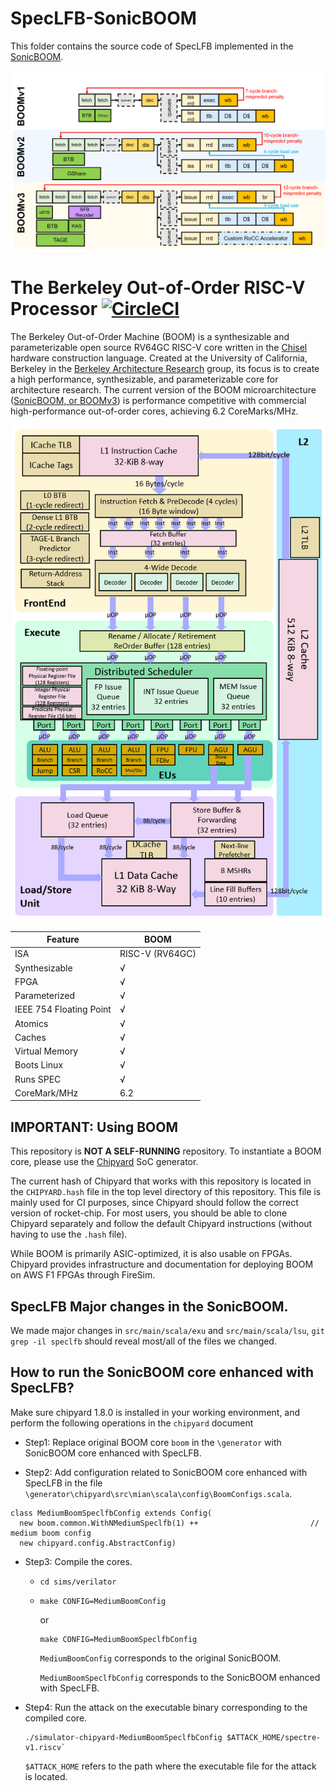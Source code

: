 # SpecLFB-SonicBOOM
This folder contains the source code of SpecLFB implemented in the [SonicBOOM](https://github.com/riscv-boom/riscv-boom).


![](docs/figures/evolution.png)

The Berkeley Out-of-Order RISC-V Processor [![CircleCI](https://circleci.com/gh/riscv-boom/riscv-boom.svg?style=svg)](https://circleci.com/gh/riscv-boom/riscv-boom)
====================================================================================================================================================================

The Berkeley Out-of-Order Machine (BOOM) is a synthesizable and parameterizable open source RV64GC RISC-V core written in the [Chisel](https://chisel.eecs.berkeley.edu/) hardware construction language.
Created at the University of California,
Berkeley in the [Berkeley Architecture Research](https://bar.eecs.berkeley.edu/) group, its focus is to create a high performance, synthesizable, and parameterizable core for architecture research.
The current version of the BOOM microarchitecture ([SonicBOOM, or BOOMv3](https://carrv.github.io/2020/papers/CARRV2020_paper_15_Zhao.pdf)) is performance competitive with commercial high-performance out-of-order cores, achieving 6.2 CoreMarks/MHz.

![](docs/figures/uarch.png)


Feature | BOOM
--- | ---
ISA | RISC-V (RV64GC)
Synthesizable |√
FPGA |√
Parameterized |√
IEEE 754 Floating Point |√
Atomics |√
Caches |√
Virtual Memory |√
Boots Linux |√
Runs SPEC |√
CoreMark/MHz |6.2

## IMPORTANT: Using BOOM
This repository is **NOT A SELF-RUNNING** repository. To instantiate a BOOM core, please use the
[Chipyard](https://github.com/ucb-bar/chipyard) SoC generator.

The current hash of Chipyard that works with this repository is located in the `CHIPYARD.hash`
file in the top level directory of this repository. This file is mainly used for CI purposes, since
Chipyard should follow the correct version of rocket-chip. For most users, you should be able to
clone Chipyard separately and follow the default Chipyard instructions (without having to use the `.hash` file).

While BOOM is primarily ASIC-optimized, it is also usable on FPGAs.
Chipyard provides infrastructure and documentation for deploying BOOM on AWS F1 FPGAs through FireSim.


## SpecLFB Major changes in the SonicBOOM.

We made major changes in `src/main/scala/exu` and `src/main/scala/lsu`, `git grep -il speclfb` should reveal most/all of the files we changed.


## How to run the SonicBOOM core enhanced with SpecLFB?

Make sure chipyard 1.8.0 is installed in your working environment, and perform the following operations in the `chipyard` document

* Step1: Replace original BOOM core `boom` in the `\generator`  with  SonicBOOM core enhanced with SpecLFB.                                                                     

* Step2: Add configuration related to SonicBOOM core enhanced with SpecLFB in the file `\generator\chipyard\src\mian\scala\config\BoomConfigs.scala`.

```
class MediumBoomSpeclfbConfig extends Config(
  new boom.common.WithNMediumSpeclfb(1) ++                         // medium boom config
  new chipyard.config.AbstractConfig)  
```

* Step3: Compile the cores.
  * ```
    cd sims/verilator
    ```
  * ```
    make CONFIG=MediumBoomConfig
    ``` 
    or  
    ```
    make CONFIG=MediumBoomSpeclfbConfig
    ```

     `MediumBoomConfig` corresponds to the original SonicBOOM. 
     
     `MediumBoomSpeclfbConfig` corresponds to the SonicBOOM enhanced with SpecLFB.

* Step4: Run the attack on the executable binary corresponding to the compiled core.

  ```
  ./simulator-chipyard-MediumBoomSpeclfbConfig $ATTACK_HOME/spectre-v1.riscv`
  ```
  `$ATTACK_HOME` refers to the path where the executable file for the attack is located.

